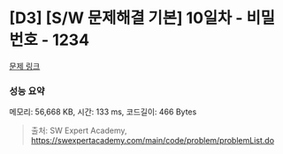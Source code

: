# [D3] [S/W 문제해결 기본] 10일차 - 비밀번호 - 1234 

[문제 링크](https://swexpertacademy.com/main/code/problem/problemDetail.do?contestProbId=AV14_DEKAJcCFAYD) 

### 성능 요약

메모리: 56,668 KB, 시간: 133 ms, 코드길이: 466 Bytes



> 출처: SW Expert Academy, https://swexpertacademy.com/main/code/problem/problemList.do